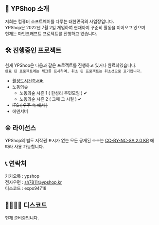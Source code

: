 ## 📢 YPShop 소개
저희는 컴퓨터 소프트웨어를 다루는 대한민국의 사업장입니다.<br>
YPShop은 2022년 7월 2일 개업하여 현재까지 꾸준히 활동을 이어오고 있으며<br>
현재는 마인크래프트 프로젝트를 진행하고 있습니다.<br>

## 🛠 진행중인 프로젝트
현재 YPShop은 다음과 같은 프로젝트를 진행하고 있거나 완료하였습니다.<br>
```완료 된 프로젝트에는 체크를 표시하며, 취소 된 프로젝트는 취소선으로 표기됩니다.```
* [월성도시건축서버](http://discord.gg/ewZymkAD5q)
* 노동의숲
  - 노동의숲 시즌 1 ( 한성리 주민모임 ) ✔
  - 노동의숲 시즌 2 ( 그때 그 시절 ) ✔
* ~~ITS ( 우주 속 에서 )~~
* 에덴서버

## © 라이선스
YPShop의 별도 저작권 표시가 없는 모든 공개된 소스는 [CC-BY-NC-SA 2.0 KR](https://creativecommons.org/licenses/by-nc-sa/2.0/kr/) 에 따라 사용 가능합니다.

## 📞 연락처
카카오톡 : ypshop  
전자우편 : sh7811@ypshop.kr  
디스코드 : expo94718  

## 👩‍👩‍👦‍👦 디스코드
현재 준비중입니다.


